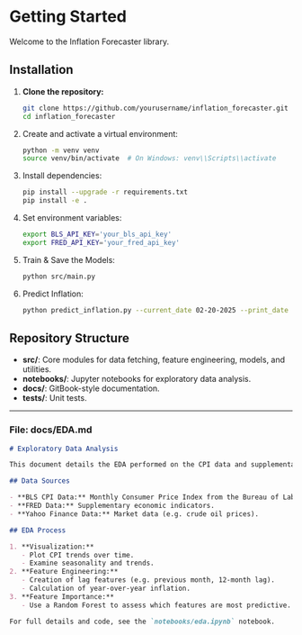 # Getting Started

Welcome to the Inflation Forecaster library.

## Installation

1. **Clone the repository:**
   ```bash
   git clone https://github.com/yourusername/inflation_forecaster.git
   cd inflation_forecaster

2. Create and activate a virtual environment:
   ```bash
   python -m venv venv
   source venv/bin/activate  # On Windows: venv\\Scripts\\activate
   ```

3. Install dependencies:
   ```bash
   pip install --upgrade -r requirements.txt
   pip install -e .
   ```

4. Set environment variables:
   ```bash
   export BLS_API_KEY='your_bls_api_key'
   export FRED_API_KEY='your_fred_api_key'
   ```

5. Train & Save the Models:
   ```bash
   python src/main.py
   ```

6. Predict Inflation:
   ```bash
   python predict_inflation.py --current_date 02-20-2025 --print_date 03-15-2025
   ```

## Repository Structure

 - **src/**: Core modules for data fetching, feature engineering, models, and utilities.
 - **notebooks/**: Jupyter notebooks for exploratory data analysis.
 - **docs/**: GitBook-style documentation.
 - **tests/**: Unit tests.

---

### File: docs/EDA.md

```markdown
# Exploratory Data Analysis

This document details the EDA performed on the CPI data and supplementary features.

## Data Sources

- **BLS CPI Data:** Monthly Consumer Price Index from the Bureau of Labor Statistics.
- **FRED Data:** Supplementary economic indicators.
- **Yahoo Finance Data:** Market data (e.g. crude oil prices).

## EDA Process

1. **Visualization:**  
   - Plot CPI trends over time.
   - Examine seasonality and trends.
2. **Feature Engineering:**  
   - Creation of lag features (e.g. previous month, 12-month lag).
   - Calculation of year-over-year inflation.
3. **Feature Importance:**  
   - Use a Random Forest to assess which features are most predictive.

For full details and code, see the `notebooks/eda.ipynb` notebook.

```